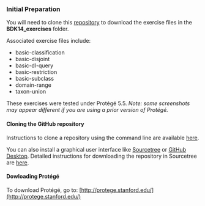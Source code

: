 ### Initial Preparation

You will need to clone this [repository](https://github.com/obophenotype/cell-ontology-training) to download the exercise files in the **BDK14_exercises** folder.

Associated exercise files include:
- basic-classification
- basic-disjoint
- basic-dl-query
- basic-restriction
- basic-subclass
- domain-range
- taxon-union

These exercises were tested under Protégé 5.5. _Note: some screenshots may appear different if you are using a prior version of Protégé._

#### Cloning the GitHub repository

Instructions to clone a repository using the command line are available [here](https://services.github.com/on-demand/github-cli/clone-repo-cli).

You can also install a graphical user interface like [Sourcetree](https://www.sourcetreeapp.com/) or [GitHub Desktop](https://desktop.github.com/). Detailed instructions for downloading the repository in Sourcetree are [here](https://github.com/OHSUBD2K/BDK14-Ontologies-101/blob/master/docs/SourceTreeInstructions.md).

#### Dowloading Protégé

To download Protégé, go to: [http://protege.stanford.edu/](http://protege.stanford.edu/)

